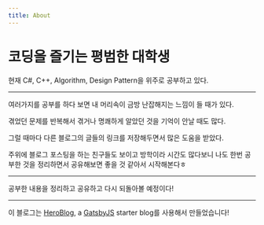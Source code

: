 ```yaml
---
title: About
---
```


# 코딩을 즐기는 평범한 대학생

현재 C#, C++, Algorithm, Design Pattern을 위주로 공부하고 있다. 

---

여러가지를 공부를 하다 보면 내 머리속이 금방 난잡해지는 느낌이 들 때가 있다.

겪었던 문제를 반복해서 겪거나 명쾌하게 알았던 것을 기억이 안날 때도 많다.

그럴 때마다 다른 블로그의 글들의 링크를 저장해두면서 많은 도움을 받았다.

주위에 블로그 포스팅을 하는 친구들도 보이고 방학이라 시간도 많다보니 나도 한번 공부한 것을 정리하면서 공유해보면 좋을 것 같아서 시작해본다ㅎ

---

공부한 내용을 정리하고 공유하고 다시 되돌아볼 예정이다!

---

이 블로그는 [HeroBlog](https://github.com/greglobinski/gatsby-starter-hero-blog), a [GatsbyJS](https://www.gatsbyjs.org/) starter blog를 사용해서 만들었습니다!